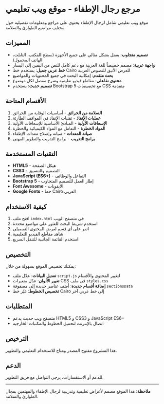 # مرجع رجال الإطفاء - موقع ويب تعليمي

موقع ويب تعليمي شامل لرجال الإطفاء يحتوي على مراجع ومعلومات تفصيلية حول مختلف مواضيع الطوارئ والسلامة.

## المميزات

- **تصميم متجاوب**: يعمل بشكل مثالي على جميع الأجهزة (سطح المكتب، التابلت، الهاتف المحمول)
- **واجهة عربية**: مصمم خصيصاً للغة العربية مع دعم كامل للنص من اليمين إلى اليسار
- **خط عربي جميل**: يستخدم خط Cairo للعرض الأنيق للنصوص العربية
- **بحث متقدم**: إمكانية البحث في جميع المحتويات والمواضيع
- **محتوى تفاعلي**: مقاطع فيديو تعليمية وشرح مفصل لكل موضوع
- **تصميم حديث**: يستخدم Bootstrap 5 مع تخصيصات CSS متقدمة

## الأقسام المتاحة

1. **السلامة من الحرائق** - أساسيات الوقاية من الحرائق
2. **عمليات الإنقاذ** - تقنيات الإنقاذ في المواقف الطارئة
3. **الإسعافات الأولية** - المبادئ الأساسية للإسعافات الأولية
4. **المواد الخطرة** - التعامل مع المواد الكيميائية والخطرة
5. **صيانة المعدات** - صيانة وإصلاح معدات الإطفاء
6. **برامج التدريب** - برامج التدريب والتطوير المهني

## التقنيات المستخدمة

- **HTML5** - هيكل الصفحة
- **CSS3** - التصميم والتنسيق
- **JavaScript (ES6+)** - التفاعل والوظائف
- **Bootstrap 5** - إطار العمل للتصميم المتجاوب
- **Font Awesome** - الأيقونات
- **Google Fonts** - خط Cairo العربي

## كيفية الاستخدام

1. افتح ملف `index.html` في متصفح الويب
2. استخدم شريط البحث للعثور على مواضيع محددة
3. انقر على أي قسم لعرض المحتوى التفصيلي
4. شاهد مقاطع الفيديو التعليمية
5. استخدم القائمة الجانبية للتنقل السريع

## التخصيص

يمكنك تخصيص الموقع بسهولة من خلال:

- **تعديل البيانات**: عدّل ملف `script.js` لتغيير المحتوى والأقسام
- **تغيير الألوان**: عدّل متغيرات CSS في ملف `styles.css`
- **إضافة أقسام جديدة**: أضف عناصر جديدة إلى مصفوفة `sectionsData`
- **تخصيص الخطوط**: غيّر خط Cairo إلى خط عربي آخر

## المتطلبات

- متصفح ويب حديث يدعم HTML5 و CSS3 و JavaScript ES6+
- اتصال بالإنترنت لتحميل الخطوط والمكتبات الخارجية

## الترخيص

هذا المشروع مفتوح المصدر ومتاح للاستخدام التعليمي والتطوير.

## الدعم

للدعم أو الاستفسارات، يرجى التواصل مع فريق التطوير.

---

**ملاحظة**: هذا الموقع مصمم لأغراض تعليمية وتدريبية لرجال الإطفاء والمهتمين بمجال الطوارئ والسلامة.
